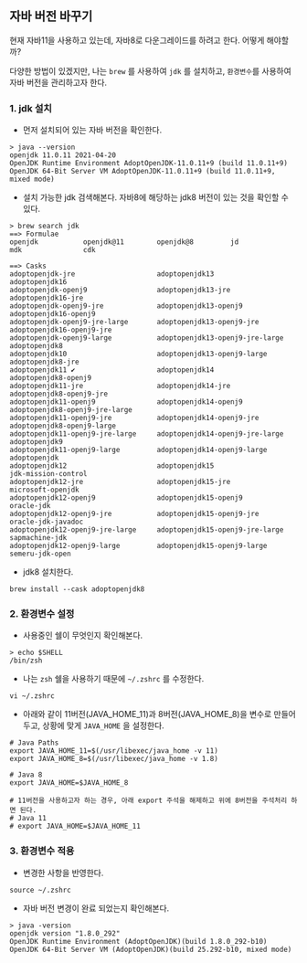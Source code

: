 ## 자바 버전 바꾸기

현재 자바11을 사용하고 있는데, 자바8로 다운그레이드를 하려고 한다. 어떻게 해야할까?

다양한 방법이 있겠지만, 나는  `brew` 를 사용하여 `jdk` 를 설치하고, `환경변수`를 사용하여 자바 버전을 관리하고자 한다.



### 1. jdk 설치

- 먼저 설치되어 있는 자바 버전을 확인한다.

```shell
> java --version
openjdk 11.0.11 2021-04-20
OpenJDK Runtime Environment AdoptOpenJDK-11.0.11+9 (build 11.0.11+9)
OpenJDK 64-Bit Server VM AdoptOpenJDK-11.0.11+9 (build 11.0.11+9, mixed mode)
```

- 설치 가능한 jdk 검색해본다. 자바8에 해당하는 jdk8 버전이 있는 것을 확인할 수 있다.

```shell
> brew search jdk
==> Formulae
openjdk           openjdk@11        openjdk@8         jd                mdk               cdk

==> Casks
adoptopenjdk-jre                    adoptopenjdk13                      adoptopenjdk16
adoptopenjdk-openj9                 adoptopenjdk13-jre                  adoptopenjdk16-jre
adoptopenjdk-openj9-jre             adoptopenjdk13-openj9               adoptopenjdk16-openj9
adoptopenjdk-openj9-jre-large       adoptopenjdk13-openj9-jre           adoptopenjdk16-openj9-jre
adoptopenjdk-openj9-large           adoptopenjdk13-openj9-jre-large     adoptopenjdk8
adoptopenjdk10                      adoptopenjdk13-openj9-large         adoptopenjdk8-jre
adoptopenjdk11 ✔                    adoptopenjdk14                      adoptopenjdk8-openj9
adoptopenjdk11-jre                  adoptopenjdk14-jre                  adoptopenjdk8-openj9-jre
adoptopenjdk11-openj9               adoptopenjdk14-openj9               adoptopenjdk8-openj9-jre-large
adoptopenjdk11-openj9-jre           adoptopenjdk14-openj9-jre           adoptopenjdk8-openj9-large
adoptopenjdk11-openj9-jre-large     adoptopenjdk14-openj9-jre-large     adoptopenjdk9
adoptopenjdk11-openj9-large         adoptopenjdk14-openj9-large         adoptopenjdk
adoptopenjdk12                      adoptopenjdk15                      jdk-mission-control
adoptopenjdk12-jre                  adoptopenjdk15-jre                  microsoft-openjdk
adoptopenjdk12-openj9               adoptopenjdk15-openj9               oracle-jdk
adoptopenjdk12-openj9-jre           adoptopenjdk15-openj9-jre           oracle-jdk-javadoc
adoptopenjdk12-openj9-jre-large     adoptopenjdk15-openj9-jre-large     sapmachine-jdk
adoptopenjdk12-openj9-large         adoptopenjdk15-openj9-large         semeru-jdk-open
```

- jdk8 설치한다.

```shell
brew install --cask adoptopenjdk8
```



### 2. 환경변수 설정

- 사용중인 쉘이 무엇인지 확인해본다.

```shell
> echo $SHELL
/bin/zsh
```

- 나는 `zsh` 쉘을 사용하기 때문에 `~/.zshrc` 를 수정한다.

```shell
vi ~/.zshrc
```

- 아래와 같이 11버전(JAVA_HOME_11)과 8버전(JAVA_HOME_8)을 변수로 만들어두고, 상황에 맞게 `JAVA_HOME` 을 설정한다.

```shell
# Java Paths
export JAVA_HOME_11=$(/usr/libexec/java_home -v 11)
export JAVA_HOME_8=$(/usr/libexec/java_home -v 1.8)

# Java 8
export JAVA_HOME=$JAVA_HOME_8

# 11버전을 사용하고자 하는 경우, 아래 export 주석을 해제하고 위에 8버전을 주석처리 하면 된다.
# Java 11
# export JAVA_HOME=$JAVA_HOME_11
```



### 3. 환경변수 적용

- 변경한 사항을 반영한다.

```shell
source ~/.zshrc
```

- 자바 버전 변경이 완료 되었는지 확인해본다.

```shell
> java -version
openjdk version "1.8.0_292"
OpenJDK Runtime Environment (AdoptOpenJDK)(build 1.8.0_292-b10)
OpenJDK 64-Bit Server VM (AdoptOpenJDK)(build 25.292-b10, mixed mode)
```
